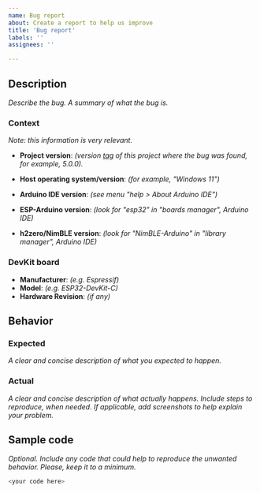 ```yaml
---
name: Bug report
about: Create a report to help us improve
title: 'Bug report'
labels: ''
assignees: ''

---
```


## Description

*Describe the bug. A summary of what the bug is.*

### Context

*Note: this information is very relevant.*

- **Project version**: *(version [tag](https://github.com/afpineda/OpenSourceSimWheelESP32/tags)
  of this project where the bug was found, for example, 5.0.0).*

- **Host operating system/version**: *(for example, "Windows 11")*
- **Arduino IDE version**: *(see menu "help > About Arduino IDE")*
- **ESP-Arduino version**: *(look for "esp32" in "boards manager", Arduino IDE)*
- **h2zero/NimBLE version**: *(look for "NimBLE-Arduino" in "library manager", Arduino IDE)*

### DevKit board

- **Manufacturer**: *(e.g. Espressif)*
- **Model**: *(e.g. ESP32-DevKit-C)*
- **Hardware Revision**: *(if any)*

## Behavior

### Expected

*A clear and concise description of what you expected to happen.*

### Actual

*A clear and concise description of what actually happens.*
*Include steps to reproduce, when needed*.
*If applicable, add screenshots to help explain your problem.*

## Sample code

*Optional. Include any code that could help to reproduce the unwanted behavior.*
*Please, keep it to a minimum.*

```c++
<your code here>
```
